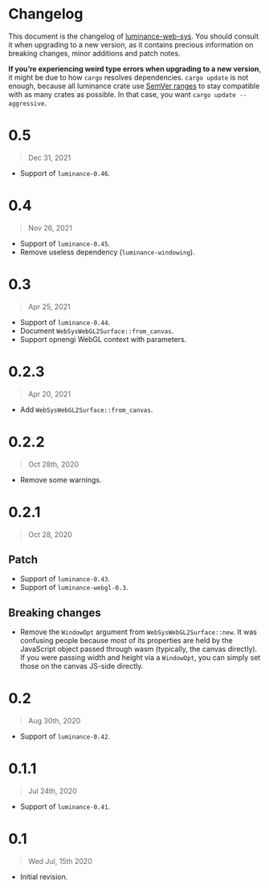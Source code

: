 # Changelog

This document is the changelog of [luminance-web-sys](https://crates.io/crates/luminance-web-sys).
You should consult it when upgrading to a new version, as it contains precious information on
breaking changes, minor additions and patch notes.

**If you’re experiencing weird type errors when upgrading to a new version**, it might be due to
how `cargo` resolves dependencies. `cargo update` is not enough, because all luminance crate use
[SemVer ranges](https://doc.rust-lang.org/cargo/reference/specifying-dependencies.html) to stay
compatible with as many crates as possible. In that case, you want `cargo update --aggressive`.

# 0.5

> Dec 31, 2021

- Support of `luminance-0.46`.

# 0.4

> Nov 26, 2021

- Support of `luminance-0.45`.
- Remove useless dependency (`luminance-windowing`).

# 0.3

> Apr 25, 2021

- Support of `luminance-0.44`.
- Document `WebSysWebGL2Surface::from_canvas`.
- Support opnengi WebGL context with parameters.

# 0.2.3

> Apr 20, 2021

- Add `WebSysWebGL2Surface::from_canvas`.

# 0.2.2

> Oct 28th, 2020

- Remove some warnings.

# 0.2.1

> Oct 28, 2020

## Patch

- Support of `luminance-0.43`.
- Support of `luminance-webgl-0.3`.

## Breaking changes

- Remove the `WindowOpt` argument from `WebSysWebGL2Surface::new`. It was confusing people because most of its
  properties are held by the JavaScript object passed through wasm (typically, the canvas directly). If you were passing
  width and height via a `WindowOpt`, you can simply set those on the canvas JS-side directly.

# 0.2

> Aug 30th, 2020

- Support of `luminance-0.42`.

# 0.1.1

> Jul 24th, 2020

- Support of `luminance-0.41`.

# 0.1

> Wed Jul, 15th 2020

- Initial revision.
